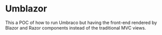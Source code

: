 # Umblazor 

This a POC of how to run Umbraco but having the front-end rendered by Blazor and Razor components instead of the traditional MVC views.



